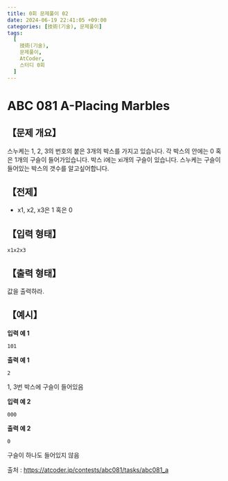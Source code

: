 ```yaml
---
title: 0회 문제풀이 02
date: 2024-06-19 22:41:05 +09:00
categories: [技術(기술), 문제풀이]
tags:
  [
    技術(기술),
    문제풀이,
    AtCoder,
    스터디 0회
  ]
---
```

# ABC 081 A-Placing Marbles
## 【문제 개요】
스누케는 1, 2, 3의 번호의 붙은 3개의 박스를 가지고 있습니다. 각 박스의 안에는 0 혹은 1개의 구슬이 들어가있습니다. 박스 i에는 xi개의 구슬이 있습니다.
스누케는 구슬이 들어있는 박스의 갯수를 알고싶어합니다.

## 【전제】
- x1, x2, x3은 1 혹은 0

## 【입력 형태】
```
x1x2x3
```

## 【출력 형태】
값을 출력하라.

## 【예시】

**입력 예 1**

```
101
```

**출력 예 1**

```
2
```

1, 3번 박스에 구슬이 들어있음

**입력 예 2**

```
000
```

**출력 예 2**

```
0
```

구슬이 하나도 들어있지 않음

출처 : <a href="https://atcoder.jp/contests/abc081/tasks/abc081_a">https://atcoder.jp/contests/abc081/tasks/abc081_a</a> 